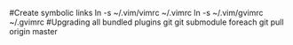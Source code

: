 #Create symbolic links
  ln -s ~/.vim/vimrc ~/.vimrc
  ln -s ~/.vim/gvimrc ~/.gvimrc
#Upgrading all bundled plugins
  git git submodule foreach git pull origin master
